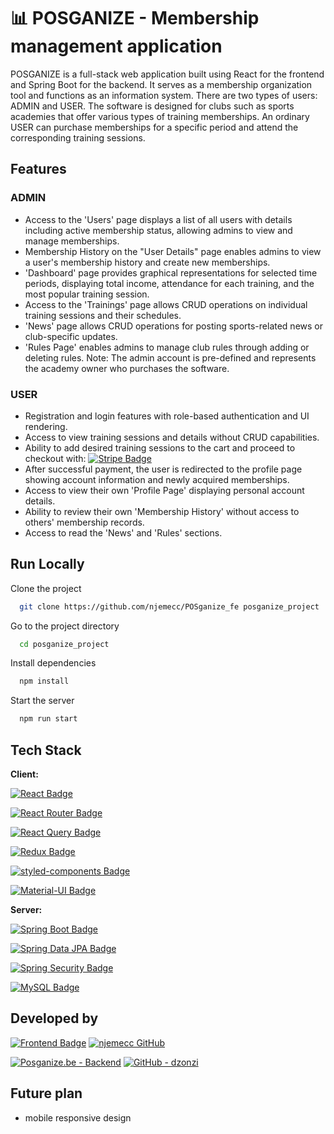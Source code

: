 
# 📊 POSGANIZE - Membership management application

POSGANIZE is a full-stack web application built using React for the frontend and Spring Boot for the backend. It serves as a membership organization tool and functions as an information system. There are two types of users: ADMIN and USER. The software is designed for clubs such as sports academies that offer various types of training memberships. An ordinary USER can purchase memberships for a specific period and attend the corresponding training sessions.


## Features

### ADMIN

- Access to the 'Users' page displays a list of all users with details including active membership status, allowing admins to view and manage memberships.
- Membership History on the "User Details" page enables admins to view a user's membership history and create new memberships.
- 'Dashboard' page provides graphical representations for selected time periods, displaying total income, attendance for each training, and the most popular training session.
- Access to the 'Trainings' page allows CRUD operations on individual training sessions and their schedules.
- 'News' page allows CRUD operations for posting sports-related news or club-specific updates.
- 'Rules Page' enables admins to manage club rules through adding or deleting rules.
Note: The admin account is pre-defined and represents the academy owner who purchases the software.

### USER
- Registration and login features with role-based authentication and UI rendering.
- Access to view training sessions and details without CRUD capabilities.
- Ability to add desired training sessions to the cart and proceed to checkout with:  [![Stripe Badge](https://img.shields.io/badge/Stripe-626CD9?style=for-the-badge&logo=Stripe&logoColor=white)](https://stripe.com/)
- After successful payment, the user is redirected to the profile page showing account information and newly acquired memberships.
- Access to view their own 'Profile Page' displaying personal account details.
- Ability to review their own 'Membership History' without access to others' membership records.
- Access to read the 'News' and 'Rules' sections.


## Run Locally

Clone the project

```bash
  git clone https://github.com/njemecc/POSganize_fe posganize_project 
```

Go to the project directory

```bash
  cd posganize_project
```

Install dependencies

```bash
  npm install
```

Start the server

```bash
  npm run start
```


## Tech Stack

**Client:**  

 [![React Badge](https://img.shields.io/badge/React-20232A?style=for-the-badge&logo=react&logoColor=61DAFB)](https://reactjs.org/)

  [![React Router Badge](https://img.shields.io/badge/React_Router-CA4245?style=for-the-badge&logo=react-router&logoColor=white)](https://reactrouter.com/)


 [![React Query Badge](https://img.shields.io/badge/React_Query-FF0000?style=for-the-badge&logo=react&logoColor=white)](https://react-query.tanstack.com/)

 [![Redux Badge](https://img.shields.io/badge/Redux-593D88?style=for-the-badge&logo=redux&logoColor=white)](https://redux.js.org/)

[![styled-components Badge](https://img.shields.io/badge/styled--components-DB7093?style=for-the-badge&logo=styled-components&logoColor=white)](https://styled-components.com/)

[![Material-UI Badge](https://img.shields.io/badge/Material--UI-0081CB?style=for-the-badge&logo=material-ui&logoColor=white)](https://material-ui.com/)

**Server:** 

[![Spring Boot Badge](https://img.shields.io/badge/Spring_Boot-6DB33F?style=for-the-badge&logo=spring-boot&logoColor=white)](https://spring.io/projects/spring-boot)

[![Spring Data JPA Badge](https://img.shields.io/badge/Spring_Data_JPA-6DB33F?style=for-the-badge&logo=spring-data&logoColor=white)](https://spring.io/projects/spring-data-jpa)

[![Spring Security Badge](https://img.shields.io/badge/Spring_Security-6DB33F?style=for-the-badge&logo=spring-security&logoColor=white)](https://spring.io/projects/spring-security)

[![MySQL Badge](https://img.shields.io/badge/MySQL-4479A1?style=for-the-badge&logo=mysql&logoColor=white)](https://www.mysql.com/)





## Developed by


 [![Frontend Badge](https://img.shields.io/badge/POSGANIZE.FE-FF5733?style=for-the-badge&labelColor=black&logoColor=white)](https://github.com/njemecc/POSganize_fe)
[![njemecc GitHub](https://img.shields.io/badge/GitHub-njemecc-black?style=for-the-badge&logo=github)](https://github.com/njemecc) 

[![Posganize.be - Backend](https://img.shields.io/badge/Posganize.be-28a745?style=for-the-badge&labelColor=black&logoColor=white)](https://github.com/Dz0nZ1/Posganize.be)
[![GitHub - dzonzi](https://img.shields.io/badge/GitHub-dzonzi-black?style=for-the-badge&logo=github)](https://github.com/Dz0nZ1) 
## Future plan

- mobile responsive design
